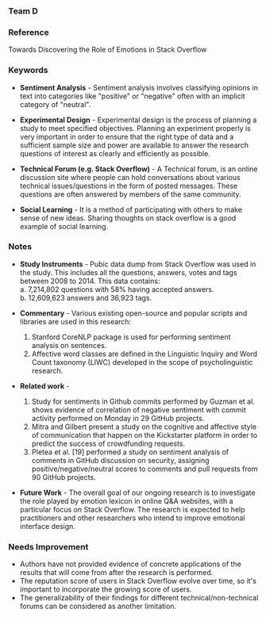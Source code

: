 ### Team D

### Reference
Towards Discovering the Role of Emotions in Stack Overflow

### Keywords 

- **Sentiment Analysis** - Sentiment analysis involves classifying opinions in text into categories like "positive" or "negative" often with an implicit category of "neutral".

- **Experimental Design** - Experimental design is the process of planning a study to meet specified objectives. Planning an experiment properly is very important in order to ensure that the right type of data and a sufficient sample size and power are available to answer the research questions of interest as clearly and efficiently as possible. 

- **Technical Forum (e.g. Stack Overflow)** -  A Technical forum, is an online discussion site where people can hold conversations about various technical issues/questions in the form of posted messages. These questions are often answered by members of the same community.

- **Social Learning** - It is a method of participating with others to make sense of new ideas. Sharing thoughts on stack overflow is a good example of social learning.

### Notes

- **Study Instruments** - Pubic data dump from Stack Overflow was used in the study. This includes all the questions, answers, votes and tags between 2008 to 2014. This data contains:<br>
  a. 7,214,802 questions with 58% having accepted answers.<br>
  b. 12,609,623 answers and 36,923 tags.<br>

- **Commentary** - Various existing open-source and popular scripts and libraries are used in this research:
  1. Stanford CoreNLP package is used for performing sentiment analysis on sentences.
  2. Affective word classes are defined in the Linguistic Inquiry and Word Count taxonomy (LIWC) developed in the scope of psycholinguistic research.

- **Related work** - 
  1. Study for sentiments in Github commits performed by Guzman et al. shows evidence of correlation of negative sentiment with commit activity performed on Monday in 29 GitHub projects.
  2. Mitra and Gilbert present a study on the cognitive and affective style of communication that happen on the Kickstarter platform in order to predict the success of crowdfunding requests.
  3. Pletea et al. [19] performed a study on sentiment analysis of comments in GitHub discussion on security, assigning positive/negative/neutral scores to comments and pull requests from 90 GitHub projects.

- **Future Work** - The overall goal of our ongoing research is to investigate the role played by emotion lexicon in online Q&A websites, with a particular focus on Stack Overflow. The research is expected to help practitioners and other researchers who intend to improve emotional interface design. 


### Needs Improvement
  - Authors have not provided evidence of concrete applications of the results that will come from after the research is performed.
  - The reputation score of users in Stack Overflow evolve over time, so it's important to incorporate the growing score of users.
  - The generalizability of their findings for different technical/non-technical forums can be considered as another limitation. 

